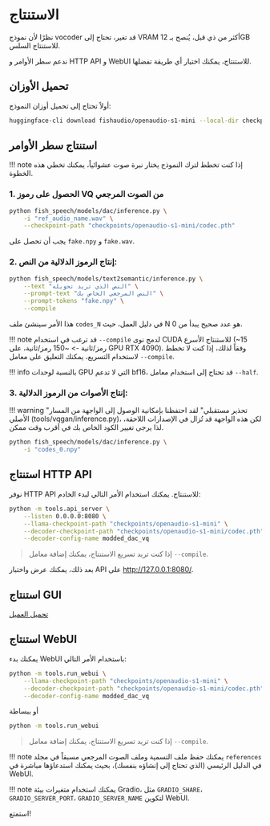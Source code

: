 # الاستنتاج

نظرًا لأن نموذج vocoder قد تغير، تحتاج إلى VRAM أكثر من ذي قبل، يُنصح بـ 12GB للاستنتاج السلس.

ندعم سطر الأوامر و HTTP API و WebUI للاستنتاج، يمكنك اختيار أي طريقة تفضلها.

## تحميل الأوزان

أولاً تحتاج إلى تحميل أوزان النموذج:

```bash
huggingface-cli download fishaudio/openaudio-s1-mini --local-dir checkpoints/openaudio-s1-mini
```

## استنتاج سطر الأوامر

!!! note
    إذا كنت تخطط لترك النموذج يختار نبرة صوت عشوائياً، يمكنك تخطي هذه الخطوة.

### 1. الحصول على رموز VQ من الصوت المرجعي

```bash
python fish_speech/models/dac/inference.py \
    -i "ref_audio_name.wav" \
    --checkpoint-path "checkpoints/openaudio-s1-mini/codec.pth"
```

يجب أن تحصل على `fake.npy` و `fake.wav`.

### 2. إنتاج الرموز الدلالية من النص:

```bash
python fish_speech/models/text2semantic/inference.py \
    --text "النص الذي تريد تحويله" \
    --prompt-text "النص المرجعي الخاص بك" \
    --prompt-tokens "fake.npy" \
    --compile
```

هذا الأمر سينشئ ملف `codes_N` في دليل العمل، حيث N هو عدد صحيح يبدأ من 0.

!!! note
    قد ترغب في استخدام `--compile` لدمج نوى CUDA للاستنتاج الأسرع (~15 رمز/ثانية -> ~150 رمز/ثانية، على GPU RTX 4090).
    وفقاً لذلك، إذا كنت لا تخطط لاستخدام التسريع، يمكنك التعليق على معامل `--compile`.

!!! info
    بالنسبة لوحدات GPU التي لا تدعم bf16، قد تحتاج إلى استخدام معامل `--half`.

### 3. إنتاج الأصوات من الرموز الدلالية:

!!! warning "تحذير مستقبلي"
    لقد احتفظنا بإمكانية الوصول إلى الواجهة من المسار الأصلي (tools/vqgan/inference.py)، لكن هذه الواجهة قد تُزال في الإصدارات اللاحقة، لذا يرجى تغيير الكود الخاص بك في أقرب وقت ممكن.

```bash
python fish_speech/models/dac/inference.py \
    -i "codes_0.npy"
```

## استنتاج HTTP API

نوفر HTTP API للاستنتاج. يمكنك استخدام الأمر التالي لبدء الخادم:

```bash
python -m tools.api_server \
    --listen 0.0.0.0:8080 \
    --llama-checkpoint-path "checkpoints/openaudio-s1-mini" \
    --decoder-checkpoint-path "checkpoints/openaudio-s1-mini/codec.pth" \
    --decoder-config-name modded_dac_vq
```

> إذا كنت تريد تسريع الاستنتاج، يمكنك إضافة معامل `--compile`.

بعد ذلك، يمكنك عرض واختبار API على http://127.0.0.1:8080/.

## استنتاج GUI 
[تحميل العميل](https://github.com/AnyaCoder/fish-speech-gui/releases)

## استنتاج WebUI

يمكنك بدء WebUI باستخدام الأمر التالي:

```bash
python -m tools.run_webui \
    --llama-checkpoint-path "checkpoints/openaudio-s1-mini" \
    --decoder-checkpoint-path "checkpoints/openaudio-s1-mini/codec.pth" \
    --decoder-config-name modded_dac_vq
```

أو ببساطة

```bash
python -m tools.run_webui
```
> إذا كنت تريد تسريع الاستنتاج، يمكنك إضافة معامل `--compile`.

!!! note
    يمكنك حفظ ملف التسمية وملف الصوت المرجعي مسبقاً في مجلد `references` في الدليل الرئيسي (الذي تحتاج إلى إنشاؤه بنفسك)، بحيث يمكنك استدعاؤها مباشرة في WebUI.

!!! note
    يمكنك استخدام متغيرات بيئة Gradio، مثل `GRADIO_SHARE`، `GRADIO_SERVER_PORT`، `GRADIO_SERVER_NAME` لتكوين WebUI.

استمتع!
